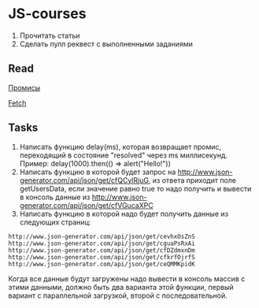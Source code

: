 # JS-courses
1. Прочитать статьи
2. Сделать пулл реквест с выполненными заданиями

##  Read
[Промисы](https://learn.javascript.ru/promise)

[Fetch](https://learn.javascript.ru/fetch)


## Tasks
1. Написать функцию delay(ms), которая возвращает промис, переходящий в состояние "resolved" через ms миллисекунд.
Пример: delay(1000).then(() => alert("Hello!"))
2. Написать функцию в которой будет запрос на http://www.json-generator.com/api/json/get/cfQCylRjuG, из ответа приходит поле getUsersData, если значение равно true то надо получить и вывести в консоль данные из http://www.json-generator.com/api/json/get/cfVGucaXPC
3. Написать функцию в которой надо будет получить данные из следующих страниц:
```
http://www.json-generator.com/api/json/get/cevhxOsZnS
http://www.json-generator.com/api/json/get/cguaPsRxAi
http://www.json-generator.com/api/json/get/cfDZdmxnDm
http://www.json-generator.com/api/json/get/cfkrfOjrfS
http://www.json-generator.com/api/json/get/ceQMMKpidK
```
Когда все данные будут загружены надо вывести в консоль массив с этими данными, должно быть два варианта этой функции, первый вариант с параллельной загрузкой, второй с последовательной.
